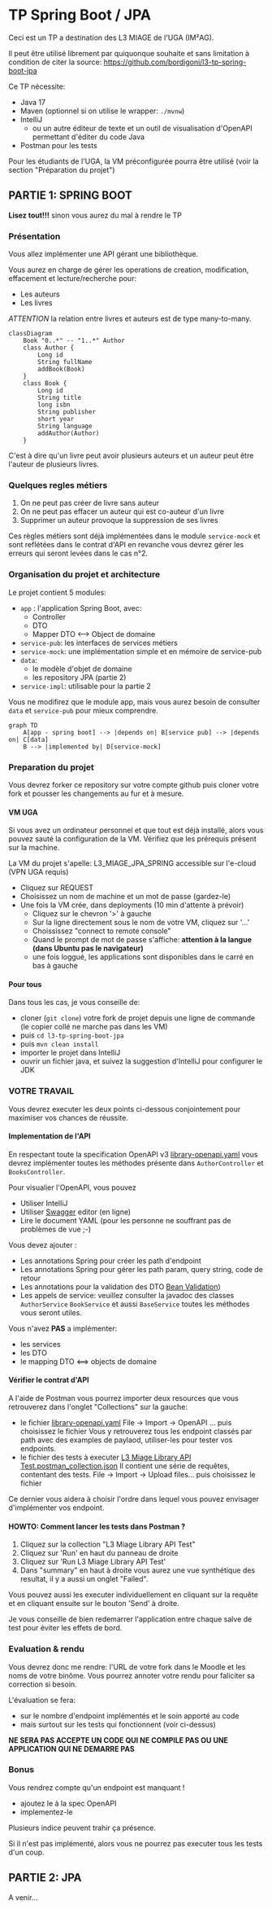 # TP Spring Boot / JPA

Ceci est un TP a destination des L3 MIAGE de l'UGA (IM²AG). 

Il peut être utilisé librement par quiquonque souhaite et sans limitation à condition de citer la source:
https://github.com/bordigoni/l3-tp-spring-boot-jpa

Ce TP nécessite: 
* Java 17
* Maven (optionnel si on utilise le wrapper: `./mvnw`)
* IntelliJ
  * ou un autre éditeur de texte et un outil de visualisation d'OpenAPI permettant d'éditer du code Java
* Postman pour les tests

Pour les étudiants de l'UGA, la VM préconfigurée pourra être utilisé (voir la section "Préparation du projet")

## PARTIE 1: SPRING BOOT

**Lisez tout!!!** sinon vous aurez du mal à rendre le TP

### Présentation

Vous allez implémenter une API gérant une bibliothèque.

Vous aurez en charge de gérer les operations de creation, modification, effacement et lecture/recherche pour:

* Les auteurs
* Les livres

*ATTENTION* la relation entre livres et auteurs est de type many-to-many. 

```mermaid 
classDiagram
    Book "0..*" -- "1..*" Author
    class Author {
        Long id
        String fullName  
        addBook(Book)      
    }
    class Book {
        Long id
        String title
        long isbn
        String publisher
        short year
        String language
        addAuthor(Author)
    }
```

C'est à dire qu'un livre peut avoir plusieurs auteurs et un auteur peut être l'auteur de plusieurs livres.

### Quelques regles métiers
 
1. On ne peut pas créer de livre sans auteur 
2. On ne peut pas effacer un auteur qui est co-auteur d'un livre
3. Supprimer un auteur provoque la suppression de ses livres

Ces règles métiers sont déjà implémentées dans le module `service-mock`
et sont reflétées dans le contrat d'API en revanche vous devrez gérer les erreurs qui seront levées dans le cas n°2.

### Organisation du projet et architecture

Le projet contient 5 modules:

* `app` : l'application Spring Boot, avec:
  * Controller
  * DTO
  * Mapper DTO <--> Object de domaine
* `service-pub`: les interfaces de services métiers
* `service-mock`: une implémentation simple et en mémoire de service-pub  
* `data`: 
  * le modèle d'objet de domaine
  * les repository JPA (partie 2)
* `service-impl`: utilisable pour la partie 2

Vous ne modifirez que le module app, mais vous aurez besoin de consulter `data` et `service-pub` pour mieux comprendre.

```mermaid 
graph TD
    A[app - spring boot] --> |depends on| B[service pub] --> |depends on| C[data]
    B --> |implemented by| D[service-mock]
```

### Preparation du projet

Vous devrez forker ce repository sur votre compte github puis cloner votre fork et pousser les changements au fur et à mesure.

#### VM UGA
Si vous avez un ordinateur personnel et que tout est déjà installé, alors vous pouvez sauté la configuration de la VM. 
Vérifiez que les prérequis présent sur la machine. 

La VM du projet s'apelle: L3_MIAGE_JPA_SPRING accessible sur l'e-cloud (VPN UGA requis)
* Cliquez sur REQUEST
* Choisissez un nom de machine et un mot de passe (gardez-le)
* Une fois la VM crée, dans deployments (10 min d'attente à prévoir)
  * Cliquez sur le chevron '>' à gauche
  * Sur la ligne directement sous le nom de votre VM, cliquez sur '...'
  * Choississez "connect to remote console"
  * Quand le prompt de mot de passe s'affiche: **attention à la langue (dans Ubuntu pas le navigateur)**
  * une fois loggué, les applications sont disponibles dans le carré en bas à gauche

#### Pour tous

Dans tous les cas, je vous conseille de:
  * cloner (`git clone`) votre fork de projet depuis une ligne de commande (le copier collé ne marche pas dans les VM)
  * puis `cd l3-tp-spring-boot-jpa`
  * puis `mvn clean install`
  * importer le projet dans IntelliJ
  * ouvrir un fichier java, et suivez la suggestion d'IntelliJ pour configurer le JDK


### VOTRE TRAVAIL

Vous devrez executer les deux points ci-dessous conjointement pour maximiser vos chances de réussite.

#### Implementation de l'API

En respectant toute la specification OpenAPI v3 [library-openapi.yaml](library-openapi.yaml) vous devrez implémenter toutes les méthodes présente dans `AuthorController` et `BooksController`.

Pour visualier l'OpenAPI, vous pouvez
* Utiliser IntelliJ
* Utiliser [Swagger](https://editor.swagger.com) editor (en ligne)
* Lire le document YAML (pour les personne ne souffrant pas de problèmes de vue ;-) 

Vous devez ajouter : 
* Les annotations Spring pour créer les path d'endpoint
* Les annotations Spring pour gérer les path param, query string, code de retour
* Les annotations pour la validation des DTO [Bean Validation](https://jakarta.ee/specifications/bean-validation/3.0/apidocs/jakarta/validation/constraints/package-summary.html))
* Les appels de service: veuillez consulter la javadoc des classes `AuthorService` `BookService` et aussi `BaseService` toutes les méthodes vous seront utiles.

Vous n'avez **PAS** a implémenter:
* les services
* les DTO
* le mapping DTO <==> objects de domaine

#### Vérifier le contrat d'API

A l'aide de Postman vous pourrez importer deux resources que vous retrouverez dans l'onglet "Collections" sur la gauche: 

* le fichier [library-openapi.yaml](library-openapi.yaml)
  File -> Import -> OpenAPI ... puis choisissez le fichier
  Vous y retrouverez tous les endpoint classés par path avec des examples de paylaod, utiliser-les pour tester vos endpoints.
* le fichier des tests à executer [L3 Miage Library API Test.postman_collection.json](L3%20Miage%20Library%20API%20Test.postman_collection.json)
  Il contient une série de requêtes, contentant des tests.
  File -> Import -> Upload files... puis choisissez le fichier

Ce dernier vous aidera à choisir l'ordre dans lequel vous pouvez envisager d'implémenter vos endpoint.

#### HOWTO: Comment lancer les tests dans Postman ?

1. Cliquez sur la collection "L3 Miage Library API Test"
2. Cliquez sur 'Run' en haut du panneau de droite
3. Cliquez sur 'Run L3 Miage Library API Test'
4. Dans "summary" en haut à droite vous aurez une vue synthétique des resultat, il y a aussi un onglet "Failed".

Vous pouvez aussi les executer individuellement en cliquant sur la requête et en cliquant ensuite sur le bouton 'Send' à droite.

Je vous conseille de bien redemarrer l'application entre chaque salve de test pour éviter les effets de bord.


### Evaluation & rendu

Vous devrez donc me rendre: l'URL de votre fork dans le Moodle et les noms de votre binôme.
Vous pourrez annoter votre rendu pour faliciter sa correction si besoin.

L'évaluation se fera:
* sur le nombre d'endpoint implémentés et le soin apporté au code
* mais surtout sur les tests qui fonctionnent (voir ci-dessus)

**NE SERA PAS ACCEPTE UN CODE QUI NE COMPILE PAS OU UNE APPLICATION QUI NE DEMARRE PAS**

### Bonus

Vous rendrez compte qu'un endpoint est manquant !

* ajoutez le à la spec OpenAPI
* implementez-le

Plusieurs indice peuvent trahir ça présence.

Si il n'est pas implémenté, alors vous ne pourrez pas executer tous les tests d'un coup.

## PARTIE 2: JPA

A venir...